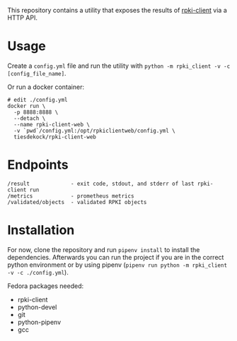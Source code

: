 This repository contains a utility that exposes the results of [rpki-client](https://www.rpki-client.org/)
via a HTTP API.

Usage
=====

Create a `config.yml` file and run the utility with `python -m rpki_client -v -c [config_file_name]`.

Or run a docker container:
```
# edit ./config.yml
docker run \
  -p 8888:8888 \
  --detach \
  --name rpki-client-web \
  -v `pwd`/config.yml:/opt/rpkiclientweb/config.yml \
  tiesdekock/rpki-client-web
```

Endpoints
=========

```
/result             - exit code, stdout, and stderr of last rpki-client run
/metrics            - prometheus metrics
/validated/objects  - validated RPKI objects
```

Installation
============

For now, clone the repository and run `pipenv install` to install the dependencies.
Afterwards you can run the project if you are in the correct python environment
or by using pipenv (`pipenv run python -m rpki_client -v -c ./config.yml`).

Fedora packages needed:
  * rpki-client
  * python-devel
  * git
  * python-pipenv
  * gcc
